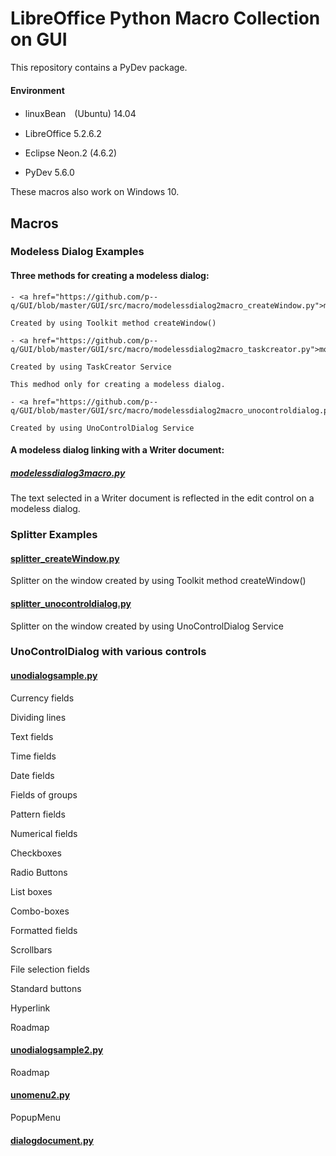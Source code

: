 # LibreOffice Python Macro Collection on GUI

This repository contains a PyDev package.

#### Environment

- linuxBean　(Ubuntu) 14.04 
  
- LibreOffice 5.2.6.2

- Eclipse Neon.2 (4.6.2)

- PyDev 5.6.0

These macros also work on Windows 10.

## Macros

### Modeless Dialog Examples

#### Three methods for creating a modeless dialog: 

    - <a href="https://github.com/p--q/GUI/blob/master/GUI/src/macro/modelessdialog2macro_createWindow.py">modelessdialog2macro_createWindow.py</a>

    Created by using Toolkit method createWindow()

    - <a href="https://github.com/p--q/GUI/blob/master/GUI/src/macro/modelessdialog2macro_taskcreator.py">modelessdialog2macro_taskcreator.py</a>

    Created by using TaskCreator Service

    This medhod only for creating a modeless dialog.

    - <a href="https://github.com/p--q/GUI/blob/master/GUI/src/macro/modelessdialog2macro_unocontroldialog.py">modelessdialog2macro_unocontroldialog.py</a>

    Created by using UnoControlDialog Service

####  A modeless dialog linking with a Writer document:

##### <a href="https://github.com/p--q/GUI/blob/master/GUI/src/macro/modelessdialog3macro.py">modelessdialog3macro.py</a>

The text selected in a Writer document is reflected in the edit control on a modeless dialog.

### Splitter Examples

#### <a href="https://github.com/p--q/GUI/blob/master/GUI/src/splitter/splitter_createWindow.py">splitter_createWindow.py</a>

Splitter on the window created by using Toolkit method createWindow()

#### <a href="https://github.com/p--q/GUI/blob/master/GUI/src/splitter/splitter_unocontroldialog.py">splitter_unocontroldialog.py</a>

Splitter on the window created by using UnoControlDialog Service

### UnoControlDialog with various controls

#### <a href="https://github.com/p--q/GUI/blob/master/GUI/src/unodialogsample.py">unodialogsample.py</a>

Currency fields

Dividing lines

Text fields

Time fields

Date fields

Fields of groups 

Pattern fields

Numerical fields

Checkboxes

Radio Buttons

List boxes

Combo-boxes 

Formatted fields

Scrollbars

File selection fields 

Standard buttons

Hyperlink

Roadmap

#### <a href="https://github.com/p--q/GUI/blob/master/GUI/src/unodialogsample2.py">unodialogsample2.py</a>

Roadmap

#### <a href="https://github.com/p--q/GUI/blob/master/GUI/src/unomenu2.py">unomenu2.py</a>

PopupMenu




#### <a href="https://github.com/p--q/GUI/blob/master/GUI/src/dialogdocument.py">dialogdocument.py</a>











